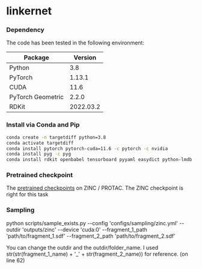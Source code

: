 # linkernet

### Dependency

The code has been tested in the following environment:


| Package           | Version   |
|-------------------|-----------|
| Python            | 3.8       |
| PyTorch           | 1.13.1    |
| CUDA              | 11.6      |
| PyTorch Geometric | 2.2.0     |
| RDKit             | 2022.03.2 |

### Install via Conda and Pip
```bash
conda create -n targetdiff python=3.8
conda activate targetdiff
conda install pytorch pytorch-cuda=11.6 -c pytorch -c nvidia
conda install pyg -c pyg
conda install rdkit openbabel tensorboard pyyaml easydict python-lmdb -c conda-forge
```

### Pretrained checkpoint
The [pretrained checkpoints](https://drive.google.com/drive/folders/1C1srELCCNJLk8v1smjvmbE-xYvnog5jU?usp=sharing) on ZINC / PROTAC. 
The ZINC checkpoint is right for this task

### Sampling
  python scripts/sample_exists.py --config 'configs/sampling/zinc.yml' --outdir 'outputs/zinc' --device 'cuda:0' --fragment_1_path 'path/to/fragment_1.sdf' --fragment_2_path 'path/to/fragment_2.sdf'

You can change the outdir and the outdir/folder_name. I used str(str(fragment_1_name) + '_' + str(fragment_2_name)) for reference. (on line 62)
